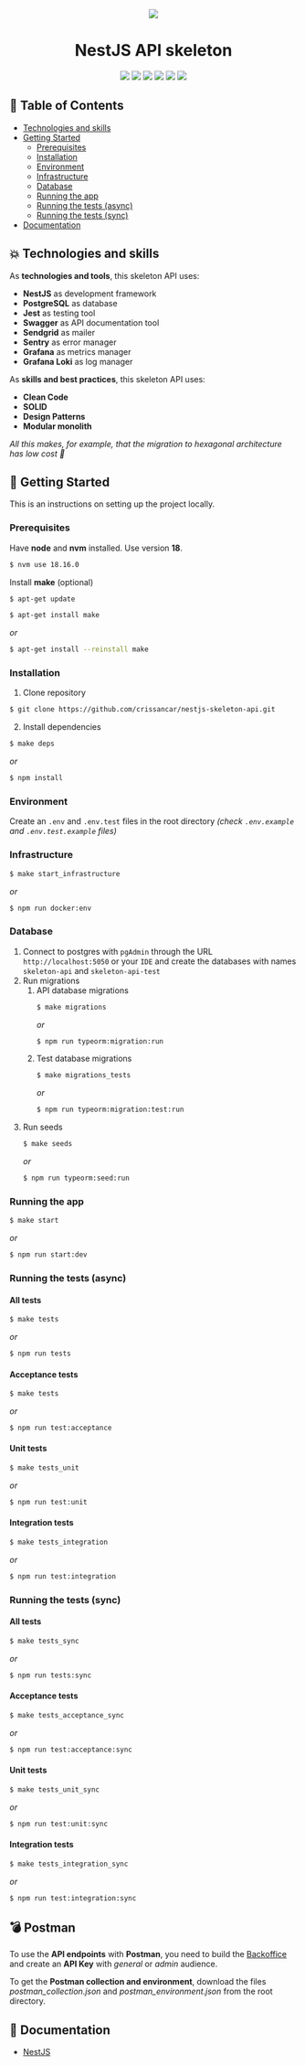 <div align="center">
  <p>
    <a href="https://postimg.cc/3W6yhNds">
      <img src="https://i.postimg.cc/Dyf1qbFw/pngimg-com-skeleton-PNG42640.png">
    </a>
  </p>

  <h1>NestJS API skeleton</h1>

  <p>
    <img src="https://img.shields.io/badge/node.js-6DA55F?style=for-the-badge&logo=node.js&logoColor=white">
    <img src="https://img.shields.io/badge/typescript-%23007ACC.svg?style=for-the-badge&logo=typescript&logoColor=white">
    <img src="https://img.shields.io/badge/nestjs-%23E0234E.svg?style=for-the-badge&logo=nestjs&logoColor=white">
    <img src="https://img.shields.io/badge/npm-CB3837?style=for-the-badge&logo=npm&logoColor=white">
    <img src="https://img.shields.io/badge/-jest-%23C21325?style=for-the-badge&logo=jest&logoColor=white">
    <img src="https://img.shields.io/badge/-Swagger-%23Clojure?style=for-the-badge&logo=swagger&logoColor=white">
  </p>
</div>

<!-- TABLE OF CONTENTS -->
## 📝 Table of Contents

* [Technologies and skills](#technologies-and-skills)
* [Getting Started](#getting-started)
    * [Prerequisites](#prerequisites)
    * [Installation](#installation)
    * [Environment](#environment)
    * [Infrastructure](#infrastructure)
    * [Database](#database)
    * [Running the app](#running-the-app)
    * [Running the tests (async)](#running-the-tests-async)
    * [Running the tests (sync)](#running-the-tests-sync)
* [Documentation](#documentation)

<!-- Technologies -->
## 💥 Technologies and skills
As **technologies and tools**, this skeleton API uses:
- **NestJS** as development framework
- **PostgreSQL** as database
- **Jest** as testing tool
- **Swagger** as API documentation tool
- **Sendgrid** as mailer
- **Sentry** as error manager
- **Grafana** as metrics manager
- **Grafana Loki** as log manager

As **skills and best practices**, this skeleton API uses:
- **Clean Code**
- **SOLID**
- **Design Patterns**
- **Modular monolith**

*All this makes, for example, that the migration to hexagonal architecture has low cost 💪*

<!-- GETTING STARTED -->
## 🚀 Getting Started

This is an instructions on setting up the project locally.

### Prerequisites
Have **node** and **nvm** installed. Use version **18**.
```bash
$ nvm use 18.16.0
```
Install **make** (optional)
```bash
$ apt-get update
```
```bash
$ apt-get install make
```
_or_
```bash
$ apt-get install --reinstall make
```

### Installation

1. Clone repository
```bash
$ git clone https://github.com/crissancar/nestjs-skeleton-api.git
```
2. Install dependencies
```bash
$ make deps
```
_or_
```bash
$ npm install
```

### Environment
Create an `.env` and `.env.test` files in the root directory *(check `.env.example` and `.env.test.example` files)*

### Infrastructure

```bash
$ make start_infrastructure
```
_or_
```bash
$ npm run docker:env
```

### Database

1. Connect to postgres with `pgAdmin` through the URL `http://localhost:5050` or your `IDE` and create the databases with names `skeleton-api` and `skeleton-api-test`
2. Run migrations
    1. API database migrations
        ```bash
        $ make migrations
        ```
        _or_
        ```bash
        $ npm run typeorm:migration:run
        ```
    2. Test database migrations
        ```bash
        $ make migrations_tests
        ```
        _or_
        ```bash
        $ npm run typeorm:migration:test:run
        ```
3. Run seeds
    ```bash
    $ make seeds
    ```
    _or_
    ```bash
    $ npm run typeorm:seed:run
    ```

### Running the app
```bash
$ make start
```
_or_
```bash
$ npm run start:dev
```

### Running the tests (async)
#### All tests
```bash
$ make tests
```
_or_
```bash
$ npm run tests
```
#### Acceptance tests
```bash
$ make tests
```
_or_
```bash
$ npm run test:acceptance
```
#### Unit tests
```bash
$ make tests_unit
```
_or_
```bash
$ npm run test:unit
```
#### Integration tests
```bash
$ make tests_integration
```
_or_
```bash
$ npm run test:integration
```

### Running the tests (sync)
#### All tests
```bash
$ make tests_sync
```
_or_
```bash
$ npm run tests:sync
```
#### Acceptance tests
```bash
$ make tests_acceptance_sync
```
_or_
```bash
$ npm run test:acceptance:sync
```
#### Unit tests
```bash
$ make tests_unit_sync
```
_or_
```bash
$ npm run test:unit:sync
```
#### Integration tests
```bash
$ make tests_integration_sync
```
_or_
```bash
$ npm run test:integration:sync
```

<!-- POSTMAN -->
## 💣 Postman
To use the **API endpoints** with **Postman**, you need to build the [Backoffice](https://github.com/crissancar/nestjs-skeleton-backoffice) and create an **API Key** with *general* or *admin* audience.

To get the **Postman collection and environment**, download the files *postman_collection.json* and *postman_environment.json* from the root directory.

<!-- DOCUMENTATION -->
## 📖 Documentation
-  [NestJS](https://docs.nestjs.com/)
